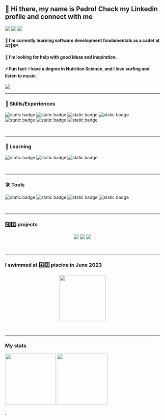 
<div>
<h2> 👋 Hi there, my name is Pedro! Check my Linkedin profile and connect with me</h2>
<a href="https://www.linkedin.com/in/pedro-melo-325531192" target="_blank"><img src="https://img.shields.io/badge/-LinkedIn-%230077B5?style=for-the-badge&logo=linkedin&logoColor=white" target="_blank"></a> 
 <a href="https://www.youtube.com/@edgecolive" target="_blank"><img src="https://img.shields.io/badge/YouTube-red?style=for-the-badge&logo=youtube&logoColor=white" target="_blank"></a>   
 <a href="https://www.pedromelodev.com" target="_blank"><img src="https://img.shields.io/badge/site%7Cblog-purple?style=for-the-badge&logo=&logoColor=white" target="_blank"></a>   

<h4>🌱 I’m currently learning software development fundamentals as a cadet at 42|SP.</h4>
<h4>🤔 I’m looking for help with good ideas and inspiration.</h4>
<h4>⚡ Fun fact: I have a degree in Nutrition Science, and I love surfing and listen to music.</h4>
</div>

![](https://komarev.com/ghpvc/?username=pedromelocf)

<hr>

<div>

<h3> 🏅 Skills/Experiences </h3>
 
![static badge](https://img.shields.io/badge/C-Language-black) ![static badge](https://img.shields.io/badge/GitHub-grey) ![static badge](https://img.shields.io/badge/Shell-green) ![static badge](https://img.shields.io/badge/React-blue) ![static badge](https://img.shields.io/badge/JavaScript-yellow) ![static badge](https://img.shields.io/badge/Debian-red)  ![static badge](https://img.shields.io/badge/MariaDB-blue)  

$~$
                    
</div>         
 
<hr>

<div>
 
<h3> 📖 Learning </h3>    
 
![static badge](https://img.shields.io/badge/C-Language-black) ![static badge](https://img.shields.io/badge/Shell-green) ![static badge](https://img.shields.io/badge/Makefile-grey) 

</div>

$~$
           
<hr>  

<div>
 
<h3> 🛠️ Tools </h3>    
 
![static badge](https://img.shields.io/badge/Notion-black) ![static badge](https://img.shields.io/badge/VS-Code-blue) ![static badge](https://img.shields.io/badge/Trello-blue) ![static badge](https://img.shields.io/badge/Linux-Ubuntu-orange)

</div>

$~$

<hr>

<h3> 4️⃣2️⃣ projects </h3>

<p align="center">
  <img src="https://github.com/pedromelocf/utilities/blob/master/libfte.png" />
  <img src="https://github.com/pedromelocf/utilities/blob/master/get_next_linem.png" />
  <img src="https://github.com/pedromelocf/utilities/blob/master/ft_printfm.png" />
</p>

$~$

<hr>

<h3> I swimmed at 4️⃣2️⃣ piscine in June 2023 </h3>

<p align="center">
   <img height="150em" src="https://i.imgur.com/Y1TAMmm.png"/> 
</p>


$~$

<hr>

<div>

<h3> My stats</h3>
 
<a href="https://github.com/pedromelocf">

<img height="165em" src="https://github-readme-stats.vercel.app/api/top-langs/?username=pedromelocf&layout=compact&langs_count=7&theme=dracula"/>
<img height="165em" src="https://github-readme-stats.vercel.app/api?username=pedromelocf&show_icons=true&theme=dracula&include_all_commits=true&count_private=true"/>
</div>

$~$
